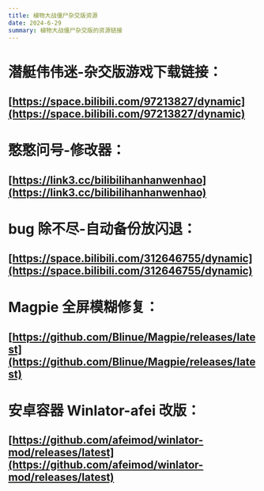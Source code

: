 ```yaml
---
title: 植物大战僵尸杂交版资源
date: 2024-6-29
summary: 植物大战僵尸杂交版的资源链接
---
```


# 潜艇伟伟迷-杂交版游戏下载链接：

## [https://space.bilibili.com/97213827/dynamic](https://space.bilibili.com/97213827/dynamic)

# 憨憨问号-修改器：

## [https://link3.cc/bilibilihanhanwenhao](https://link3.cc/bilibilihanhanwenhao)

# bug 除不尽-自动备份放闪退：

## [https://space.bilibili.com/312646755/dynamic](https://space.bilibili.com/312646755/dynamic)

# Magpie 全屏模糊修复：

## [https://github.com/Blinue/Magpie/releases/latest](https://github.com/Blinue/Magpie/releases/latest)

# 安卓容器 Winlator-afei 改版：

## [https://github.com/afeimod/winlator-mod/releases/latest](https://github.com/afeimod/winlator-mod/releases/latest)

